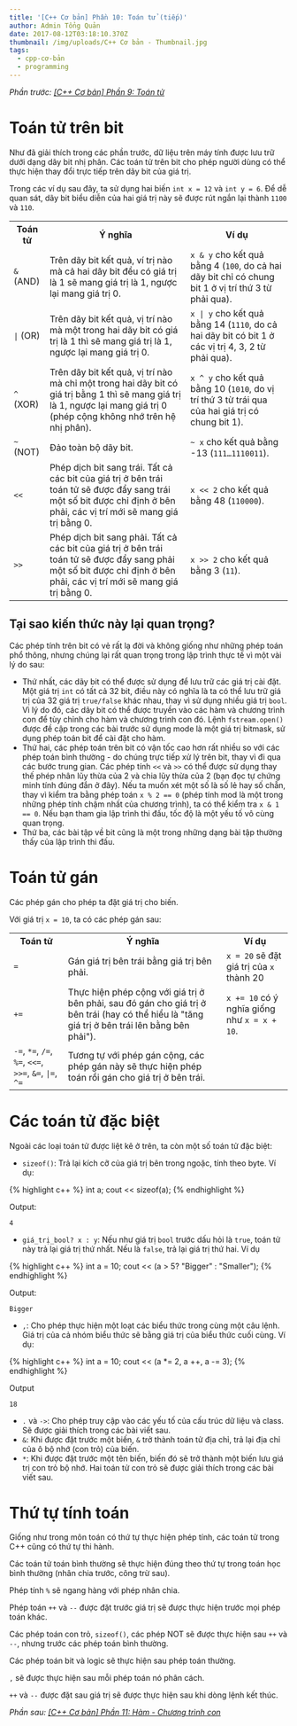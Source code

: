 ```yaml
---
title: '[C++ Cơ bản] Phần 10: Toán tử (tiếp)'
author: Admin Tổng Quản
date: 2017-08-12T03:18:10.370Z
thumbnail: /img/uploads/C++ Cơ bản - Thumbnail.jpg
tags:
  - cpp-cơ-bản
  - programming
---
```

*Phần trước: [\[C++ Cơ bản\] Phần 9: Toán tử](http://cowboycoder.tech/article/c-co-ban-phan-9-toan-tu)*

# Toán tử trên bit

Như đã giải thích trong các phần trước, dữ liệu trên máy tính được lưu trữ dưới dạng dãy bit nhị phân. Các toán tử trên bit cho phép người dùng có thể thực hiện thay đổi trực tiếp trên dãy bit của giá trị.

Trong các ví dụ sau đây, ta sử dụng hai biến ```int x = 12``` và ```int y = 6```. Để dễ quan sát, dãy bit biểu diễn của hai giá trị này sẽ được rút ngắn lại thành ```1100``` và ```110```.

<table class="table table-striped table-bordered">
    <tr>
        <th>Toán tử</th>
        <th>Ý nghĩa</th>
        <th>Ví dụ</th>
    </tr>
    <tr>
        <td><code class="highlight-rouge">&</code> (AND)</td>
        <td>Trên dãy bit kết quả, ví trị nào mà cả hai dãy bit đều có giá trị là 1 sẽ mang giá trị là 1, ngược lại mang giá trị 0.</td>
        <td><code class="highlight-rouge">x & y</code> cho kết quả bằng 4 (<code class="highlight-rouge">100</code>, do cả hai dãy bit chỉ có chung bit 1 ở vị trí thứ 3 từ phải qua).</td>
    </tr>
    <tr>
        <td><code class="highlight-rouge">|</code> (OR)</td>
        <td>Trên dãy bit kết quả, vị trí nào mà một trong hai dãy bit có giá trị là 1 thì sẽ mang giá trị là 1, ngược lại mang giá trị 0.</td>
        <td><code class="highlight-rouge">x | y</code> cho kết quả bằng 14 (<code class="highlight-rouge">1110</code>, do cả hai dãy bit có bit 1 ở các vị trị 4, 3, 2 từ phải qua).</td>
    </tr>
    <tr>
        <td><code class="highlight-rouge">^</code> (XOR)</td>
        <td>Trên dãy bit kết quả, vị trí nào mà chỉ một trong hai dãy bit có giá trị bằng 1 thì sẽ mang giá trị là 1, ngược lại mang giá trị 0 (phép cộng không nhớ trên hệ nhị phân).</td>
        <td><code class="highlight-rouge">x ^ y</code> cho kết quả bằng 10 (<code class="highlight-rouge">1010</code>, do vị trí thứ 3 từ trái qua của hai giá trị có chung bit 1).</td>
    </tr>
    <tr>
        <td><code class="highlight-rouge">~</code> (NOT)</td>
        <td>Đảo toàn bộ dãy bit.</td>
        <td><code class="highlight-rouge">~ x</code> cho kết quả bằng -13 (<code class="highlight-rouge">111…1110011‬</code>).</td>
    </tr>
    <tr>
        <td><code class="highlight-rouge"><<</code></td>
        <td>Phép dịch bit sang trái. Tất cả các bit của giá trị ở bên trái toán tử sẽ được đẩy sang trái một số bit được chỉ định ở bên phải, các vị trí mới sẽ mang giá trị bằng 0.</td>
        <td><code class="highlight-rouge">x << 2</code> cho kết quả bằng 48 (<code class="highlight-rouge">110000</code>).</td>
    </tr>
    <tr>
        <td><code class="highlight-rouge">>></code></td>
        <td>Phép dịch bit sang phải. Tất cả các bit của giá trị ở bên trái toán tử sẽ được đẩy sang phải một số bit được chỉ định ở bên phải, các vị trí mới sẽ mang giá trị bằng 0.</td>
        <td><code class="highlight-rouge">x >> 2</code> cho kết quả bằng 3 (<code class="highlight-rouge">11</code>).</td>
    </tr>
</table>

## Tại sao kiến thức này lại quan trọng?

Các phép tính trên bit có vẻ rất lạ đời và không giống như những phép toán phổ thông, nhưng chúng lại rất quan trọng trong lập trình thực tế vì một vài lý do sau:

* Thứ nhất, các dãy bit có thể được sử dụng để lưu trữ các giá trị cài đặt. Một giá trị ```int``` có tất cả 32 bit, điều này có nghĩa là ta có thể lưu trữ giá trị của 32 giá trị ```true/false``` khác nhau, thay vì sử dụng nhiều giá trị ```bool```. Vì lý do đó, các dãy bit có thể được truyền vào các hàm và chương trình con để tùy chỉnh cho hàm và chương trình con đó. Lệnh ```fstream.open()``` được đề cập trong các bài trước sử dụng mode là một giá trị bitmask, sử dụng phép toán bit để cài đặt cho hàm.
* Thứ hai, các phép toán trên bit có vận tốc cao hơn rất nhiều so với các phép toán bình thường - do chúng trực tiếp xử lý trên bit, thay vì đi qua các bước trung gian. Các phép tính ```<<``` và ```>>``` có thể được sử dụng thay thế phép nhân lũy thừa của 2 và chia lũy thừa của 2 (bạn đọc tự chứng minh tính đúng đắn ở đây). Nếu ta muốn xét một số là số lẻ hay số chẵn, thay vì kiểm tra bằng phép toán ```x % 2 == 0``` (phép tính mod là một trong những phép tính chậm nhất của chương trình), ta có thể kiểm tra ```x & 1 == 0```. Nếu bạn tham gia lập trình thi đấu, tốc độ là một yếu tố vô cùng quan trọng.
* Thứ ba, các bài tập về bit cũng là một trong những dạng bài tập thường thấy của lập trình thi đấu.

# Toán tử gán

Các phép gán cho phép ta đặt giá trị cho biến.

Với giá trị ```x = 10```, ta có các phép gán sau:

<table class="table table-striped table-bordered">
    <tr>
        <th>Toán tử</th>
        <th>Ý nghĩa</th>
        <th>Ví dụ</th>
    </tr>
    <tr>
        <td><code class="highlight-rouge">=</code></td>
        <td>Gán giá trị bên trái bằng giá trị bên phải.</td>
        <td><code class="highlight-rouge">x = 20</code> sẽ đặt giá trị của <code class="highlight-rouge">x</code> thành 20</td>
    </tr>
    <tr>
        <td><code class="highlight-rouge">+=</code></td>
        <td>Thực hiện phép cộng với giá trị ở bên phải, sau đó gán cho giá trị ở bên trái (hay có thể hiểu là "tăng giá trị ở bên trái lên bằng bên phải").</td>
        <td><code class="highlight-rouge">x += 10</code> có ý nghĩa giống như <code class="highlight-rouge">x = x + 10</code>.</td>
    </tr>
    <tr>
        <td><code class="highlight-rouge">-=</code>, <code class="highlight-rouge">*=</code>, <code class="highlight-rouge">/=</code>, <code class="highlight-rouge">%=</code>, <code class="highlight-rouge"><<=</code>, <code class="highlight-rouge">>>=</code>, <code class="highlight-rouge">&=</code>, <code class="highlight-rouge">|=</code>, <code class="highlight-rouge">^=</code></td>
        <td>Tương tự với phép gán cộng, các phép gán này sẽ thực hiện phép toán rồi gán cho giá trị ở bên trái.</td>
        <td></td>
    </tr>
</table>

# Các toán tử đặc biệt

Ngoài các loại toán tử được liệt kê ở trên, ta còn một số toán tử đặc biệt:

* ```sizeof()```: Trả lại kích cỡ của giá trị bên trong ngoặc, tính theo byte. Ví dụ:

{% highlight c++ %}
int a;
cout << sizeof(a);
{% endhighlight %}

Output:

```
4
```
* ```giá_trị_bool? x : y```: Nếu như giá trị ```bool``` trước dấu hỏi là ```true```, toán tử này trả lại giá trị thứ nhất. Nếu là ```false```, trả lại giá trị thứ hai. Ví dụ

{% highlight c++ %}
int a = 10;
cout << (a > 5? "Bigger" : "Smaller");
{% endhighlight %}

Output:

```
Bigger
```

* ```,```: Cho phép thực hiện một loạt các biểu thức trong cùng một câu lệnh. Giá trị của cả nhóm biểu thức sẽ bằng giá trị của biểu thức cuối cùng. Ví dụ:

{% highlight c++ %}
int a = 10;
cout << (a *= 2, a ++, a -= 3);
{% endhighlight %}

Output

```
18
```

* ```.``` và ```->```: Cho phép truy cập vào các yếu tố của cấu trúc dữ liệu và class. Sẽ được giải thích trong các bài viết sau.
* ```&```: Khi được đặt trước một biến, ```&``` trở thành toán tử địa chỉ, trả lại địa chỉ của ô bộ nhớ (con trỏ) của biến.
* ```*```: Khi được đặt trước một tên biến, biến đó sẽ trở thành một biến lưu giá trị con trỏ bộ nhớ. Hai toán tử con trỏ sẽ được giải thích trong các bài viết sau.

# Thứ tự tính toán

Giống như trong môn toán có thứ tự thực hiện phép tính, các toán tử trong C++ cũng có thứ tự thi hành.

Các toán tử toán bình thường sẽ thực hiện đúng theo thứ tự trong toán học bình thường (nhân chia trước, công trừ sau). 

Phép tính ```%``` sẽ ngang hàng với phép nhân chia.

Phép toán ```++``` và ```--``` được đặt trước giá trị sẽ được thực hiện trước mọi phép toán khác.

Các phép toán con trỏ, ```sizeof()```, các phép NOT sẽ được thực hiện sau ```++``` và ```--```, nhưng trước các phép toán bình thường.

Các phép toán bit và logic sẽ thực hiện sau phép toán thường.

```,``` sẽ được thực hiện sau mỗi phép toán nó phân cách.

```++``` và ```--``` được đặt sau giá trị sẽ được thực hiện sau khi dòng lệnh kết thúc.

*Phần sau: [\[C++ Cơ bản\] Phần 11: Hàm - Chương trình con](http://cowboycoder.tech/article/c-co-ban-phan-11-ham-chuong-trinh-con)*


